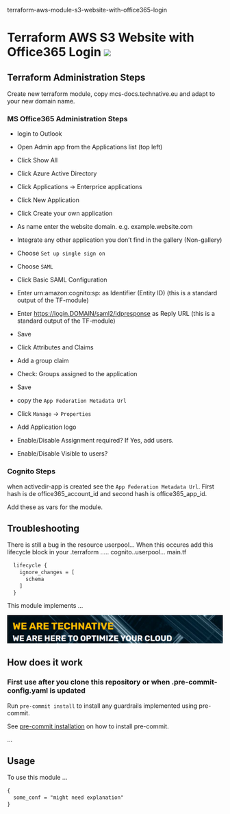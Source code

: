 
terraform-aws-module-s3-website-with-office365-login
# Terraform AWS S3 Website with Office365 Login ![](https://img.shields.io/github/workflow/status/TechNative-B-V/terraform-aws-module-s3-website-with-office365-login/tflint.yaml?style=plastic)

<!-- SHIELDS -->

## Terraform Administration Steps

Create new terraform module, copy mcs-docs.technative.eu and adapt to your new
domain name.

### MS Office365 Administration Steps

- login to Outlook
- Open Admin app from the Applications list (top left)
- Click Show All
- Click Azure Active Directory
- Click Applications -> Enterprice applications

- Click New Application
- Click Create your own application
- As name enter the website domain. e.g. example.website.com
- Integrate any other application you don’t find in the gallery (Non-gallery)

- Choose `Set up single sign on`
- Choose `SAML`
- Click Basic SAML Configuration
- Enter urn:amazon:cognito:sp:<yourUserPoolID> as Identifier (Entity ID) (this is a standard output of the TF-module)
- Enter https://login.DOMAIN/saml2/idpresponse as Reply URL (this is a standard output of the TF-module)
- Save

- Click Attributes and Claims
- Add a group claim
- Check: Groups assigned to the application
- Save

- copy the `App Federation Metadata Url`

- Click `Manage` -> `Properties`
- Add Application logo

- Enable/Disable Assignment required? If Yes, add users.
- Enable/Disable Visible to users?

### Cognito Steps

when activedir-app is created see the `App Federation Metadata Url`. First hash
is de office365_account_id and second hash is office365_app_id.

Add these as vars for the module.

## Troubleshooting

There is still a bug in the resource userpool... When this occures add this
lifecycle block in your .terraform ..... cognito..userpool... main.tf

```
  lifecycle {
    ignore_changes = [
      schema
    ]
  }
```


This module implements ...

[![](we-are-technative.png)](https://www.technative.nl)

## How does it work

### First use after you clone this repository or when .pre-commit-config.yaml is updated

Run `pre-commit install` to install any guardrails implemented using pre-commit.

See [pre-commit installation](https://pre-commit.com/#install) on how to install pre-commit.

...

## Usage

To use this module ...

```hcl
{
  some_conf = "might need explanation"
}
```

<!-- BEGIN_TF_DOCS -->
<!-- END_TF_DOCS -->
